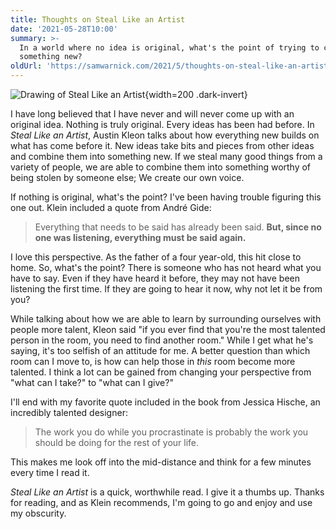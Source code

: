 ```yaml
---
title: Thoughts on Steal Like an Artist
date: '2021-05-28T10:00'
summary: >-
  In a world where no idea is original, what's the point of trying to create
  something new?
oldUrl: 'https://samwarnick.com/2021/5/thoughts-on-steal-like-an-artist'
---
```


![Drawing of Steal Like an Artist](/media/2021-05-28-steal-like-an-artist.png){width=200 .dark-invert}

I have long believed that I have never and will never come up with an original idea. Nothing is truly original. Every ideas has been had before. In _Steal Like an Artist_, Austin Kleon talks about how everything new builds on what has come before it. New ideas take bits and pieces from other ideas and combine them into something new. If we steal many good things from a variety of people, we are able to combine them into something worthy of being stolen by someone else; We create our own voice.

If nothing is original, what's the point? I've been having trouble figuring this one out. Klein included a quote from André Gide:

> Everything that needs to be said has already been said. **But, since no one was listening, everything must be said again.**

I love this perspective. As the father of a four year-old, this hit close to home. So, what's the point? There is someone who has not heard what you have to say. Even if they have heard it before, they may not have been listening the first time. If they are going to hear it now, why not let it be from you?

While talking about how we are able to learn by surrounding ourselves with people more talent, Kleon said "if you ever find that you're the most talented person in the room, you need to find another room." While I get what he's saying, it's too selfish of an attitude for me. A better question than which room can I move to, is how can help those in _this_ room become more talented. I think a lot can be gained from changing your perspective from "what can I take?" to "what can I give?"

I'll end with my favorite quote included in the book from Jessica Hische, an incredibly talented designer:

> The work you do while you procrastinate is probably the work you should be doing for the rest of your life.

This makes me look off into the mid-distance and think for a few minutes every time I read it.

_Steal Like an Artist_ is a quick, worthwhile read. I give it a thumbs up. Thanks for reading, and as Klein recommends, I'm going to go and enjoy and use my obscurity.
